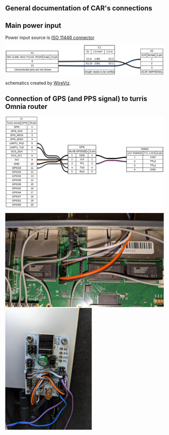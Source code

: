 ## General documentation of CAR's connections 

## Main power input 

Power input source is [ISO 11446 connector](https://en.wikipedia.org/wiki/ISO_11446)

![Power input cable](power_input_cable/power_input.svg)

schematics created by [WireViz](https://github.com/formatc1702/WireViz).


## Connection of GPS (and PPS signal) to turris Omnia router

![GPS, Omnia, RSMS](omnia_gps_connection/omnia_gps_connection.svg)

<img src="omnia_gps_connection/omnia_gps.jpg" width="650"/> <img src="omnia_gps_connection/omnia_gps_2.jpg" width="275"/> 

